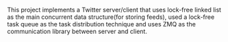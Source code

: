 This project implements a Twitter server/client that uses lock-free linked list as the main concurrent data structure(for storing feeds), 
used a lock-free task queue as the task distribution technique and uses ZMQ as the communication library between server and client.
